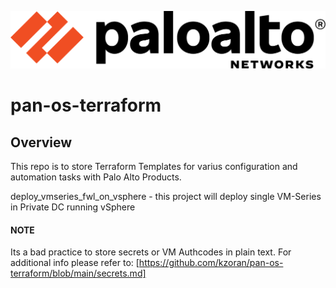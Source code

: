 [![N|Solid](./images/paloaltonetworks_logo.png)](https://www.paloaltonetworks.com/)

# pan-os-terraform

## Overview 
This repo is to store Terraform Templates for varius configuration and automation tasks with Palo Alto Products.

deploy_vmseries_fwl_on_vsphere - this project will deploy single VM-Series in Private DC running vSphere

#### NOTE 
Its a bad practice to store secrets or VM Authcodes in plain text. For additional info please refer to: [https://github.com/kzoran/pan-os-terraform/blob/main/secrets.md]